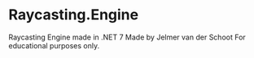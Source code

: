 # Raycasting.Engine
Raycasting Engine made in .NET 7
Made by Jelmer van der Schoot
For educational purposes only.
